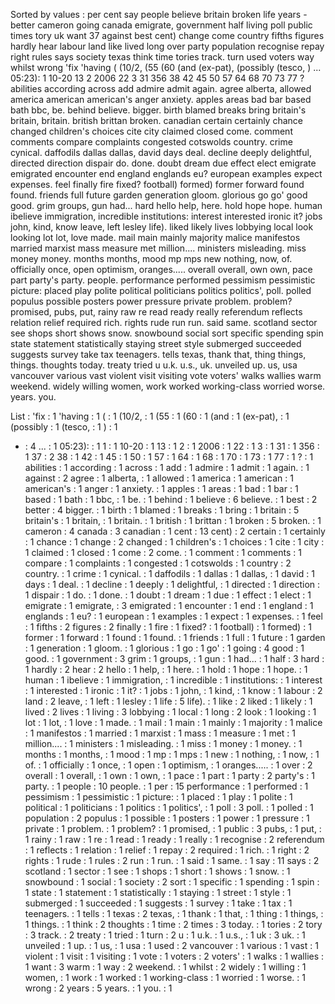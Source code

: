 Sorted by values :
per cent say people believe britain broken life years - better cameron going canada emigrate, government half living poll public times tory uk want 37 against best cent) change come country fifths figures hardly hear labour land like lived long over party population recognise repay right rules says society texas think time tories track. turn used voters way whilst wrong 'fix 'having ( (10/2, (55 (60 (and (ex-pat), (possibly (tesco, ) ... 05:23): 1 10-20 13 2 2006 22 3 31 356 38 42 45 50 57 64 68 70 73 77 ? abilities according across add admire admit again. agree alberta, allowed america american american's anger anxiety. apples areas bad bar based bath bbc, be. behind believe. bigger. birth blamed breaks bring britain's britain, britain. british brittan broken. canadian certain certainly chance changed children's choices cite city claimed closed come. comment comments compare complaints congested cotswolds country. crime cynical. daffodils dallas dallas, david days deal. decline deeply delightful, directed direction dispair do. done. doubt dream due effect elect emigrate emigrated encounter end england englands eu? european examples expect expenses. feel finally fire fixed? football) formed) former forward found found. friends full future garden generation gloom. glorious go go' good good. grim groups, gun had... hard hello help, here. hold hope hope. human ibelieve immigration, incredible institutions: interest interested ironic it? jobs john, kind, know leave, left lesley life). liked likely lives lobbying local look looking lot lot, love made. mail main mainly majority malice manifestos married marxist mass measure met million.... ministers misleading. miss money money. months months, mood mp mps new nothing, now, of. officially once, open optimism, oranges..... overall overall, own own, pace part party's party. people. performance performed pessimism pessimistic picture: placed play polite political politicians politics politics', poll. polled populus possible posters power pressure private problem. problem? promised, pubs, put, rainy raw re read ready really referendum reflects relation relief required rich. rights rude run run. said same. scotland sector see shops short shows snow. snowbound social sort specific spending spin state statement statistically staying street style submerged succeeded suggests survey take tax teenagers. tells texas, thank that, thing things, things. thoughts today. treaty tried u u.k. u.s., uk. unveiled up. us, usa vancouver various vast violent visit visiting vote voters' walks wallies warm weekend. widely willing women, work worked working-class worried worse. years. you. 

List :
'fix : 1
'having : 1
( : 1
(10/2, : 1
(55 : 1
(60 : 1
(and : 1
(ex-pat), : 1
(possibly : 1
(tesco, : 1
) : 1
- : 4
... : 1
05:23): : 1
1 : 1
10-20 : 1
13 : 1
2 : 1
2006 : 1
22 : 1
3 : 1
31 : 1
356 : 1
37 : 2
38 : 1
42 : 1
45 : 1
50 : 1
57 : 1
64 : 1
68 : 1
70 : 1
73 : 1
77 : 1
? : 1
abilities : 1
according : 1
across : 1
add : 1
admire : 1
admit : 1
again. : 1
against : 2
agree : 1
alberta, : 1
allowed : 1
america : 1
american : 1
american's : 1
anger : 1
anxiety. : 1
apples : 1
areas : 1
bad : 1
bar : 1
based : 1
bath : 1
bbc, : 1
be. : 1
behind : 1
believe : 6
believe. : 1
best : 2
better : 4
bigger. : 1
birth : 1
blamed : 1
breaks : 1
bring : 1
britain : 5
britain's : 1
britain, : 1
britain. : 1
british : 1
brittan : 1
broken : 5
broken. : 1
cameron : 4
canada : 3
canadian : 1
cent : 13
cent) : 2
certain : 1
certainly : 1
chance : 1
change : 2
changed : 1
children's : 1
choices : 1
cite : 1
city : 1
claimed : 1
closed : 1
come : 2
come. : 1
comment : 1
comments : 1
compare : 1
complaints : 1
congested : 1
cotswolds : 1
country : 2
country. : 1
crime : 1
cynical. : 1
daffodils : 1
dallas : 1
dallas, : 1
david : 1
days : 1
deal. : 1
decline : 1
deeply : 1
delightful, : 1
directed : 1
direction : 1
dispair : 1
do. : 1
done. : 1
doubt : 1
dream : 1
due : 1
effect : 1
elect : 1
emigrate : 1
emigrate, : 3
emigrated : 1
encounter : 1
end : 1
england : 1
englands : 1
eu? : 1
european : 1
examples : 1
expect : 1
expenses. : 1
feel : 1
fifths : 2
figures : 2
finally : 1
fire : 1
fixed? : 1
football) : 1
formed) : 1
former : 1
forward : 1
found : 1
found. : 1
friends : 1
full : 1
future : 1
garden : 1
generation : 1
gloom. : 1
glorious : 1
go : 1
go' : 1
going : 4
good : 1
good. : 1
government : 3
grim : 1
groups, : 1
gun : 1
had... : 1
half : 3
hard : 1
hardly : 2
hear : 2
hello : 1
help, : 1
here. : 1
hold : 1
hope : 1
hope. : 1
human : 1
ibelieve : 1
immigration, : 1
incredible : 1
institutions: : 1
interest : 1
interested : 1
ironic : 1
it? : 1
jobs : 1
john, : 1
kind, : 1
know : 1
labour : 2
land : 2
leave, : 1
left : 1
lesley : 1
life : 5
life). : 1
like : 2
liked : 1
likely : 1
lived : 2
lives : 1
living : 3
lobbying : 1
local : 1
long : 2
look : 1
looking : 1
lot : 1
lot, : 1
love : 1
made. : 1
mail : 1
main : 1
mainly : 1
majority : 1
malice : 1
manifestos : 1
married : 1
marxist : 1
mass : 1
measure : 1
met : 1
million.... : 1
ministers : 1
misleading. : 1
miss : 1
money : 1
money. : 1
months : 1
months, : 1
mood : 1
mp : 1
mps : 1
new : 1
nothing, : 1
now, : 1
of. : 1
officially : 1
once, : 1
open : 1
optimism, : 1
oranges..... : 1
over : 2
overall : 1
overall, : 1
own : 1
own, : 1
pace : 1
part : 1
party : 2
party's : 1
party. : 1
people : 10
people. : 1
per : 15
performance : 1
performed : 1
pessimism : 1
pessimistic : 1
picture: : 1
placed : 1
play : 1
polite : 1
political : 1
politicians : 1
politics : 1
politics', : 1
poll : 3
poll. : 1
polled : 1
population : 2
populus : 1
possible : 1
posters : 1
power : 1
pressure : 1
private : 1
problem. : 1
problem? : 1
promised, : 1
public : 3
pubs, : 1
put, : 1
rainy : 1
raw : 1
re : 1
read : 1
ready : 1
really : 1
recognise : 2
referendum : 1
reflects : 1
relation : 1
relief : 1
repay : 2
required : 1
rich. : 1
right : 2
rights : 1
rude : 1
rules : 2
run : 1
run. : 1
said : 1
same. : 1
say : 11
says : 2
scotland : 1
sector : 1
see : 1
shops : 1
short : 1
shows : 1
snow. : 1
snowbound : 1
social : 1
society : 2
sort : 1
specific : 1
spending : 1
spin : 1
state : 1
statement : 1
statistically : 1
staying : 1
street : 1
style : 1
submerged : 1
succeeded : 1
suggests : 1
survey : 1
take : 1
tax : 1
teenagers. : 1
tells : 1
texas : 2
texas, : 1
thank : 1
that, : 1
thing : 1
things, : 1
things. : 1
think : 2
thoughts : 1
time : 2
times : 3
today. : 1
tories : 2
tory : 3
track. : 2
treaty : 1
tried : 1
turn : 2
u : 1
u.k. : 1
u.s., : 1
uk : 3
uk. : 1
unveiled : 1
up. : 1
us, : 1
usa : 1
used : 2
vancouver : 1
various : 1
vast : 1
violent : 1
visit : 1
visiting : 1
vote : 1
voters : 2
voters' : 1
walks : 1
wallies : 1
want : 3
warm : 1
way : 2
weekend. : 1
whilst : 2
widely : 1
willing : 1
women, : 1
work : 1
worked : 1
working-class : 1
worried : 1
worse. : 1
wrong : 2
years : 5
years. : 1
you. : 1
